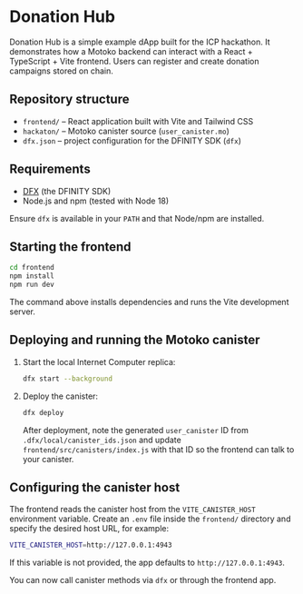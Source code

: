 # Donation Hub

Donation Hub is a simple example dApp built for the ICP hackathon. It demonstrates how a Motoko backend can interact with a React + TypeScript + Vite frontend. Users can register and create donation campaigns stored on chain.

## Repository structure

- `frontend/` – React application built with Vite and Tailwind CSS
- `hackaton/` – Motoko canister source (`user_canister.mo`)
- `dfx.json` – project configuration for the DFINITY SDK (`dfx`)

## Requirements

- [DFX](https://internetcomputer.org/docs/current/developer-docs/build/install-upgrade-remove) (the DFINITY SDK)
- Node.js and npm (tested with Node 18)

Ensure `dfx` is available in your `PATH` and that Node/npm are installed.

## Starting the frontend

```bash
cd frontend
npm install
npm run dev
```

The command above installs dependencies and runs the Vite development server.

## Deploying and running the Motoko canister

1. Start the local Internet Computer replica:
   ```bash
   dfx start --background
   ```
2. Deploy the canister:
   ```bash
   dfx deploy
   ```
   After deployment, note the generated `user_canister` ID from `.dfx/local/canister_ids.json` and update `frontend/src/canisters/index.js` with that ID so the frontend can talk to your canister.

## Configuring the canister host

The frontend reads the canister host from the `VITE_CANISTER_HOST` environment
variable. Create an `.env` file inside the `frontend/` directory and specify the
desired host URL, for example:

```bash
VITE_CANISTER_HOST=http://127.0.0.1:4943
```

If this variable is not provided, the app defaults to `http://127.0.0.1:4943`.

You can now call canister methods via `dfx` or through the frontend app.
